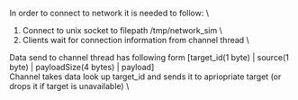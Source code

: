 In order to connect to network it is needed to follow: \
1. Connect to unix socket to filepath /tmp/network_sim \
2. Clients wait for connection information from channel thread \

Data send to channel thread has following form [target_id(1 byte) | source(1 byte)  | payloadSize(4 bytes)  | payload] \
Channel takes data look up target_id and sends it to apriopriate target (or drops it if target is unavailable) \

